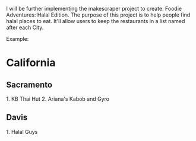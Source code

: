 I will be further implementing the makescraper project to create: Foodie Adventures: Halal Edition. The purpose of this project is to help people find halal places to eat. It'll allow users to keep the restaurants in a list named after each City. 

Example:
<h1>California</h1>

<h2> Sacramento </h2>
<div>1. KB Thai Hut 2. Ariana's Kabob and Gyro </div>

<h2> Davis </h2>
<div>1. Halal Guys </div>